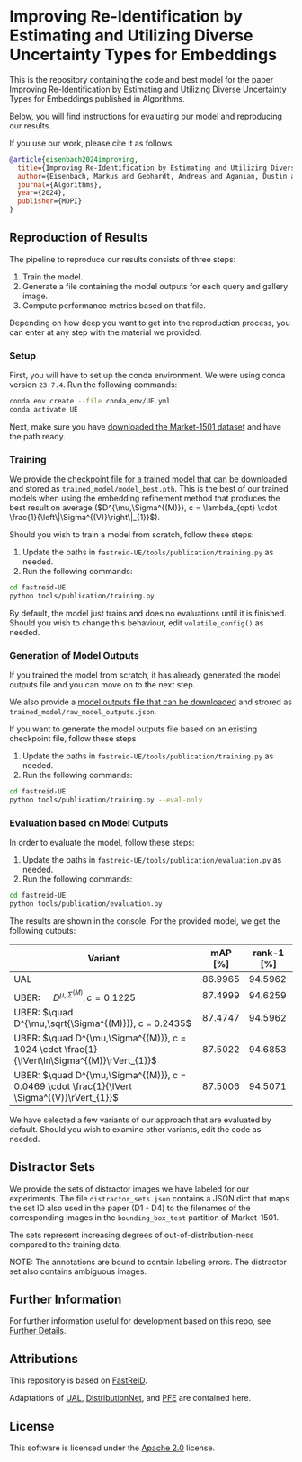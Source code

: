 # Improving Re-Identification by Estimating and Utilizing Diverse Uncertainty Types for Embeddings

This is the repository containing the code and best model for the paper <!--[-->Improving Re-Identification by Estimating and Utilizing Diverse Uncertainty Types for Embeddings<!--](TODO: add open access link)--> published in Algorithms. 

Below, you will find instructions for evaluating our model and reproducing our results.

If you use our work, please cite it as follows:<!-- TODO: add other bigliographic data -->
```bibtex
@article{eisenbach2024improving,
  title={Improving Re-Identification by Estimating and Utilizing Diverse Uncertainty Types for Embeddings},
  author={Eisenbach, Markus and Gebhardt, Andreas and Aganian, Dustin and Gross, Horst-Michael},
  journal={Algorithms},
  year={2024},
  publisher={MDPI}
}
```

## Reproduction of Results
The pipeline to reproduce our results consists of three steps:
1. Train the model.
2. Generate a file containing the model outputs for each query and gallery image.
3. Compute performance metrics based on that file.

Depending on how deep you want to get into the reproduction process, you can enter at any step with the material we provided.

### Setup
First, you will have to set up the conda environment.
We were using conda version `23.7.4`. 
Run the following commands:

```bash
conda env create --file conda_env/UE.yml
conda activate UE
```

Next, make sure you have [downloaded the Market-1501 dataset](https://www.kaggle.com/datasets/pengcw1/market-1501/data) and have the path ready.

### Training

We provide the [checkpoint file for a trained model that can be downloaded](https://drive.google.com/uc?export=download&id=1z8SWm0O6ciwI02RAV5rPWhG5qp12_jM2) and stored as `trained_model/model_best.pth`.
This is the best of our trained models when using the embedding refinement method that produces the best result on average ($D^{\mu,\Sigma^{(M)}}, c = \lambda_{opt} \cdot \frac{1}{\left\|\Sigma^{(V)}\right\|_{1}}$).

Should you wish to train a model from scratch, follow these steps:
1. Update the paths in `fastreid-UE/tools/publication/training.py` as needed.
2. Run the following commands:

```bash
cd fastreid-UE
python tools/publication/training.py
```

By default, the model just trains and does no evaluations until it is finished. Should you wish to change this behaviour, edit `volatile_config()` as needed.


### Generation of Model Outputs

If you trained the model from scratch, it has already generated the model outputs file and you can move on to the next step.

We also provide a [model outputs file that can be downloaded](https://drive.google.com/uc?export=download&id=1ezEztkDU8V1NJArvkiAqUjyp_up01G7D) and strored as `trained_model/raw_model_outputs.json`.

If you want to generate the model outputs file based on an existing checkpoint file, follow these steps
1. Update the paths in `fastreid-UE/tools/publication/training.py` as needed.
2. Run the following commands:

```bash
cd fastreid-UE
python tools/publication/training.py --eval-only
```


### Evaluation based on Model Outputs

In order to evaluate the model, follow these steps:
1. Update the paths in `fastreid-UE/tools/publication/evaluation.py` as needed.
2. Run the following commands:

```bash
cd fastreid-UE
python tools/publication/evaluation.py
```

The results are shown in the console. For the provided model, we get the following outputs:

| Variant                            | mAP [%]  | rank-1 [%]  |
|------------------------------------|----------|-------------|
| UAL                                | 86.9965  | 94.5962     |
| UBER: $\quad D^{\mu,\Sigma^{(M)}}, c = 0.1225$              | 87.4999  | 94.6259     |
| UBER: $\quad D^{\mu,\sqrt{\Sigma^{(M)}}}, c = 0.2435$        | 87.4747  | 94.5962     |
| UBER: $\quad D^{\mu,\Sigma^{(M)}}, c = 1024 \cdot \frac{1}{\lVert\ln\Sigma^{(M)}\rVert_{1}}$      | 87.5022  | 94.6853     |
| UBER: $\quad D^{\mu,\Sigma^{(M)}}, c = 0.0469 \cdot \frac{1}{\lVert \Sigma^{(V)}\rVert_{1}}$      | 87.5006  | 94.5071     |

We have selected a few variants of our approach that are evaluated by default.
Should you wish to examine other variants, edit the code as needed.


## Distractor Sets

We provide the sets of distractor images we have labeled for our experiments.
The file `distractor_sets.json` contains a JSON dict that maps the set ID also used in the paper (D1 - D4) to the filenames of the corresponding images in the `bounding_box_test` partition of Market-1501.

The sets represent increasing degrees of out-of-distribution-ness compared to the training data.

NOTE: The annotations are bound to contain labeling errors. The distractor set also contains ambiguous images.

## Further Information

For further information useful for development based on this repo, see [Further Details](misc/FURTHER_DETAILS.md).

## Attributions
This repository is based on [FastReID](https://github.com/JDAI-CV/fast-reid/tree/master/fastreid).

Adaptations of [UAL](https://github.com/dcp15/UAL/tree/master), [DistributionNet](https://github.com/TianyuanYu/DistributionNet), and [PFE](https://github.com/seasonSH/Probabilistic-Face-Embeddings) are contained here. 

## License
This software is licensed under the [Apache 2.0](LICENSE) license.
